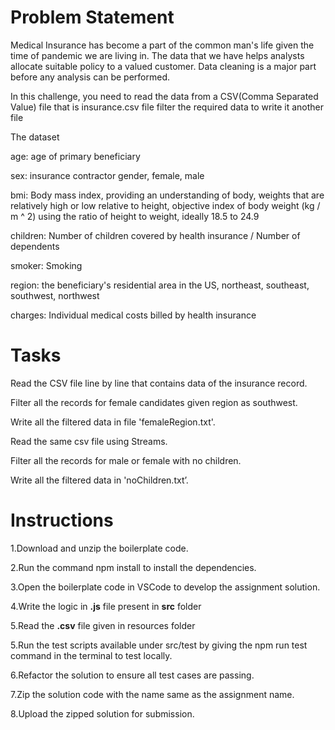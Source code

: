 
# Problem Statement

Medical Insurance has become a part of the common man's life given the time of pandemic we are living in. The data that we have helps analysts allocate suitable policy to a valued customer. Data cleaning is a major part before any analysis can be performed.

In this challenge, you need to read the data from a CSV(Comma Separated Value) file that is insurance.csv file filter the required data to write it another file

The dataset​

age: age of primary beneficiary​

sex: insurance contractor gender, female, male​

bmi: Body mass index, providing an understanding of body, weights that are relatively high or low relative to height, objective index of body weight (kg / m ^ 2) using the ratio of height to weight, ideally 18.5 to 24.9​

children: Number of children covered by health insurance / Number of dependents​

smoker: Smoking​

region: the beneficiary's residential area in the US, northeast, southeast, southwest, northwest​

charges: Individual medical costs billed by health insurance

# Tasks
 Read the CSV file line by line that contains data of the insurance record.​

 Filter all the records for female candidates given region as southwest.​

 Write all the filtered data in file 'femaleRegion.txt'.

 Read the same csv file using Streams.​

 Filter all the records for male or female with no children.​

 Write all the filtered data in 'noChildren.txt’.

# Instructions

1.Download and unzip the boilerplate code.

2.Run the command npm install to install the dependencies.

3.Open the boilerplate code in VSCode to develop the assignment solution.

4.Write the logic in **.js** file present in **src** folder

5.Read the **.csv** file given in resources folder

5.Run the test scripts available under src/test by giving the npm run test command in the terminal to test locally.

6.Refactor the solution to ensure all test cases are passing.

7.Zip the solution code with the name same as the assignment name.

8.Upload the zipped solution for submission.


 
 
